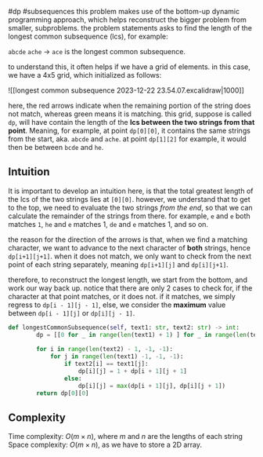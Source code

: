 #dp #subsequences
 this problem makes use of the bottom-up dynamic programming approach, which helps reconstruct the bigger problem from smaller, subproblems. the problem statements asks to find the length of the longest common subsequence (lcs), for example: 

`abcde`
`ache`
-> `ace` is the longest common subsequence. 

to understand this, it often helps if we have a grid of elements. in this case, we have a 4x5 grid, which initialized as follows: 

![[longest common subsequence 2023-12-22 23.54.07.excalidraw|1000]]

here, the red arrows indicate when the remaining portion of the string does not match, whereas green means it is matching. this grid, suppose is called `dp`, will have contain the length of the **lcs between the two strings from that point**. Meaning, for example, at point `dp[0][0]`, it contains the same strings from the start, aka. `abcde` and `ache`. at point `dp[1][2]` for example, it would then be between `bcde` and `he`. 

## Intuition
It is important to develop an intuition here, is that the total greatest length of the lcs of the two strings lies at `[0][0]`. however, we understand that to get to the top, we need to evaluate the two strings *from the end*, so that we can calculate the remainder of the strings from there. for example, `e` and `e` both matches `1`, `he` and `e` matches 1, `de` and `e` matches 1, and so on. 

the reason for the direction of the arrows is that, when we find a matching character, we want to advance to the next character of **both** strings, hence `dp[i+1][j+1]`. when it does not match, we only want to check from the next point of each string separately, meaning `dp[i+1][j]` and `dp[i][j+1]`. 

therefore, to reconstruct the longest length, we start from the bottom, and work our way back up. notice that there are only 2 cases to check for, if the character at that point matches, or it does not. if it matches, we simply regress to `dp[i - 1][j - 1]`, else, we consider the **maximum** value between `dp[i - 1][j]` or `dp[i][j - 1]`. 


```python
def longestCommonSubsequence(self, text1: str, text2: str) -> int:
        dp = [[0 for _ in range(len(text1) + 1) ] for _ in range(len(text2) + 1)]
        
        for i in range(len(text2) - 1, -1, -1):
            for j in range(len(text1) -1, -1, -1):
                if text2[i] == text1[j]:
                    dp[i][j] = 1 + dp[i + 1][j + 1]
                else:
                    dp[i][j] = max(dp[i + 1][j], dp[i][j + 1])
        return dp[0][0]
```

## Complexity
Time complexity: $O(m \times n)$, where $m$ and $n$ are the lengths of each string
Space complexity: $O(m \times n)$, as we have to store a 2D array.